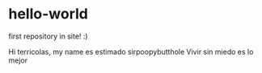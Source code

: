 # hello-world
first repository in site! :)

Hi terricolas, my name es estimado sirpoopybutthole 
Vivir sin miedo es lo mejor
